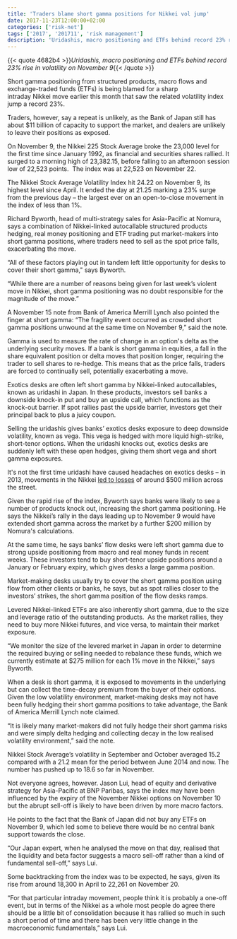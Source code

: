 ```yaml
---
title: 'Traders blame short gamma positions for Nikkei vol jump'
date: 2017-11-23T12:00:00+02:00
categories: ['risk-net']
tags: ['2017', '201711', 'risk management']
description: 'Uridashis, macro positioning and ETFs behind record 23% rise in volatility on November 9'
---
```


{{< quote 4682b4 >}}_Uridashis, macro positioning and ETFs behind record 23% rise in volatility on November 9_{{< /quote >}}

Short gamma positioning from structured products, macro flows and exchange-traded funds (ETFs) is being blamed for a sharp intraday Nikkei move earlier this month that saw the related volatility index jump a record 23%.

Traders, however, say a repeat is unlikely, as the Bank of Japan still has about $11 billion of capacity to support the market, and dealers are unlikely to leave their positions as exposed.

On November 9, the Nikkei 225 Stock Average broke the 23,000 level for the first time since January 1992, as financial and securities shares rallied. It surged to a morning high of 23,382.15, before falling to an afternoon session low of 22,523 points.  The index was at 22,523 on November 22.

The Nikkei Stock Average Volatility Index hit 24.22 on November 9, its highest level since April. It ended the day at 21.25 marking a 23% surge from the previous day – the largest ever on an open-to-close movement in the index of less than 1%.

Richard Byworth, head of multi-strategy sales for Asia-Pacific at Nomura, says a combination of Nikkei-linked autocallable structured products hedging, real money positioning and ETF trading put market-makers into short gamma positions, where traders need to sell as the spot price falls, exacerbating the move.

“All of these factors playing out in tandem left little opportunity for desks to cover their short gamma," says Byworth.

“While there are a number of reasons being given for last week’s violent move in Nikkei, short gamma positioning was no doubt responsible for the magnitude of the move.”

A November 15 note from Bank of America Merrill Lynch also pointed the finger at short gamma: “The fragility event occurred as crowded short gamma positions unwound at the same time on November 9,” said the note.

Gamma is used to measure the rate of change in an option's delta as the underlying security moves. If a bank is short gamma in equities, a fall in the share equivalent position or delta moves that position longer, requiring the trader to sell shares to re-hedge. This means that as the price falls, traders are forced to continually sell, potentially exacerbating a move.

Exotics desks are often left short gamma by Nikkei-linked autocallables, known as uridashi in Japan. In these products, investors sell banks a downside knock-in put and buy an upside call, which functions as the knock-out barrier. If spot rallies past the upside barrier, investors get their principal back to plus a juicy coupon.

Selling the uridashis gives banks’ exotics desks exposure to deep downside volatility, known as vega. This vega is hedged with more liquid high-strike, short-tenor options. When the uridashi knocks out, exotics desks are suddenly left with these open hedges, giving them short vega and short gamma exposures.

It's not the first time uridashi have caused headaches on exotics desks – in 2013, movements in the Nikkei [led to losses](https://www.risk.net/derivatives/equity-derivatives/2249656/uridashi-losses-put-500-million-after-nikkei-rebounds) of around $500 million across the street.

Given the rapid rise of the index, Byworth says banks were likely to see a number of products knock out, increasing the short gamma positioning. He says the Nikkei’s rally in the days leading up to November 9 would have extended short gamma across the market by a further $200 million by Nomura's calculations.

At the same time, he says banks’ flow desks were left short gamma due to strong upside positioning from macro and real money funds in recent weeks. These investors tend to buy short-tenor upside positions around a January or February expiry, which gives desks a large gamma position.

Market-making desks usually try to cover the short gamma position using flow from other clients or banks, he says, but as spot rallies closer to the investors’ strikes, the short gamma position of the flow desks ramps.

Levered Nikkei-linked ETFs are also inherently short gamma, due to the size and leverage ratio of the outstanding products.  As the market rallies, they need to buy more Nikkei futures, and vice versa, to maintain their market exposure.

“We monitor the size of the levered market in Japan in order to determine the required buying or selling needed to rebalance these funds, which we currently estimate at $275 million for each 1% move in the Nikkei,” says Byworth.

When a desk is short gamma, it is exposed to movements in the underlying but can collect the time-decay premium from the buyer of their options. Given the low volatility environment, market-making desks may not have been fully hedging their short gamma positions to take advantage, the Bank of America Merrill Lynch note claimed.

“It is likely many market-makers did not fully hedge their short gamma risks and were simply delta hedging and collecting decay in the low realised volatility environment,” said the note.

Nikkei Stock Average’s volatility in September and October averaged 15.2 compared with a 21.2 mean for the period between June 2014 and now. The number has pushed up to 18.6 so far in November.

Not everyone agrees, however. Jason Lui, head of equity and derivative strategy for Asia-Pacific at BNP Paribas, says the index may have been influenced by the expiry of the November Nikkei options on November 10 but the abrupt sell-off is likely to have been driven by more macro factors.

He points to the fact that the Bank of Japan did not buy any ETFs on November 9, which led some to believe there would be no central bank support towards the close.

“Our Japan expert, when he analysed the move on that day, realised that the liquidity and beta factor suggests a macro sell-off rather than a kind of fundamental sell-off,” says Lui.

Some backtracking from the index was to be expected, he says, given its rise from around 18,300 in April to 22,261 on November 20.

“For that particular intraday movement, people think it is probably a one-off event, but in terms of the Nikkei as a whole most people do agree there should be a little bit of consolidation because it has rallied so much in such a short period of time and there has been very little change in the macroeconomic fundamentals,” says Lui.


